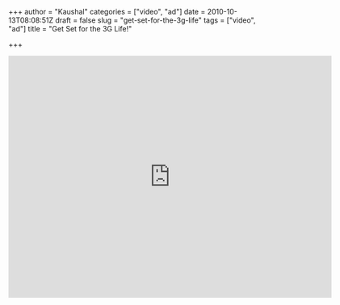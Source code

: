 +++
author = "Kaushal"
categories = ["video", "ad"]
date = 2010-10-13T08:08:51Z
draft = false
slug = "get-set-for-the-3g-life"
tags = ["video", "ad"]
title = "Get Set for the 3G Life!"

+++

<iframe src="http://www.youtube.com/embed/QXwZhG-2-9E" height=480 width=640 frameborder=0 allowfullscreen></iframe>